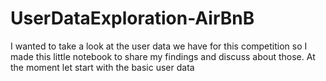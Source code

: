 # UserDataExploration-AirBnB
I wanted to take a look at the user data we have for this competition so I made this little notebook to share my findings and discuss about those. At the moment let start with the basic user data

